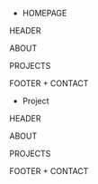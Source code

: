 - HOMEPAGE

HEADER

ABOUT

PROJECTS

FOOTER + CONTACT

- Project

HEADER

ABOUT

PROJECTS

FOOTER + CONTACT
